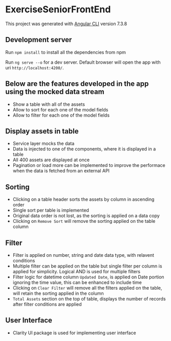 # ExerciseSeniorFrontEnd

This project was generated with [Angular CLI](https://github.com/angular/angular-cli) version 7.3.8

## Development server

Run  `npm install` to install all the dependencies from npm

Run `ng serve --o` for a dev server. Default browser will open the app with uri  `http://localhost:4200/`.

## Below are the features developed in the app  using the mocked data stream
* Show a table with all of the assets
* Allow to sort for each one of the model fields
* Allow to filter for each one of the model fields

## Display assets in table
* Service layer mocks the data
* Data is injected to one of the components, where it is displayed in a table
* All 400 assets are displayed at once
* Pagination or load more can be implemented to improve the performace when the data is fetched from an external API

## Sorting
* Clicking on a table header sorts the assets by column in ascending order
* Single sort per table is implemented
* Original data order is not lost, as the sorting is applied on a data copy
* Clicking on `Remove Sort` will remove the sorting applied on the table column

## Filter
* Filter is applied on number, string and date data type, with relavent conditions 
* Multiple filter can be applied on the table but single filter per column is applied for simplicity. Logical AND is used for multiple filters
* Filter logic for datetime column `Updated Date`, is applied on Date portion ignoring the time value, this can be enhanced to include time
* Clicking on `Clear Filter` will remove all the filters applied on the table, will retain the sorting applied in the column
* `Total Assets` section on the top of table, displays the number of records after filter conditions are applied

## User Interface
* Clarity UI package is used for implementing user interface
